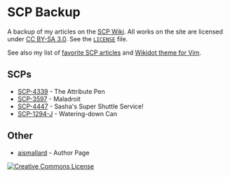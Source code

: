 # SCP Backup
A backup of my articles on the [SCP Wiki](http://www.scp-wiki.net). All works on the site are licensed under [CC BY-SA 3.0](https://creativecommons.org/licenses/by-sa/3.0/). See the [`LICENSE`](https://github.com/ammongit/scp/blob/master/LICENSE.md) file.

See also my list of [favorite SCP articles](https://ammonsmith.me/favorite-scp.html) and [Wikidot theme for Vim](https://github.com/ammongit/vim-wikidot).

## SCPs
* [SCP-4339](http://www.scp-wiki.net/scp-4339) - The Attribute Pen
* [SCP-3597](http://www.scp-wiki.net/scp-3597) - Maladroit
* [SCP-4447](http://www.scp-wiki.net/scp-4447) - Sasha's Super Shuttle Service!
* [SCP-1294-J](http://www.scp-wiki.net/scp-1294-J) - Watering-down Can

## Other
* [aismallard](http://www.scp-wiki.net/aismallard) - Author Page

[![Creative Commons License](https://i.creativecommons.org/l/by-sa/3.0/88x31.png)](http://creativecommons.org/licenses/by-sa/3.0/)
